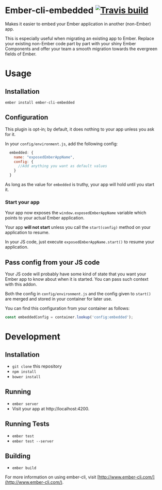 # Ember-cli-embedded [![Travis build](https://api.travis-ci.org/xcambar/ember-cli-embedded.svg)](https://travis-ci.org/xcambar/ember-cli-embedded)

Makes it easier to embed your Ember application in another
(non-Ember) app.

This is especially useful when migrating an existing app to Ember.
Replace your existing non-Ember code part by part with
your shiny Ember Components and offer your team a smooth migration
towards the evergreen fields of Ember.

# Usage

## Installation

```
ember install ember-cli-embedded
```

## Configuration

This plugin is opt-in; by default, it does nothing to your app unless
you ask for it.

In your `config/environment.js`, add the following config:

```js
  embedded: {
    name: "exposedEmberAppName",
    config: {
      //Add anything you want as default values
    }
  }
```

As long as the value for `embedded` is truthy, your app will hold
until you start it.

### Start your app

Your app now exposes the `window.exposedEmberAppName` variable which
points to your actual Ember application.

Your app __will not start__ unless you call the `start(config)`
method on your application to resume.

In your JS code, just execute `exposedEmberAppName.start()` to resume
your application.

## Pass config from your JS code

Your JS code will probably have some kind of state that you want your Ember
app to know about when it is started. You can pass such context with
this addon.

Both the config in `config/environment.js` and the config given to `start()`
are merged and stored in your container for later use.

You can find this configuration from your container as follows:

```js
const embeddedConfig = container.lookup('config:embedded');
```

# Development

## Installation

* `git clone` this repository
* `npm install`
* `bower install`

## Running

* `ember server`
* Visit your app at http://localhost:4200.

## Running Tests

* `ember test`
* `ember test --server`

## Building

* `ember build`

For more information on using ember-cli, visit [http://www.ember-cli.com/](http://www.ember-cli.com/).
